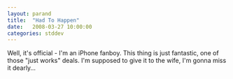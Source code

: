 ```yaml
---
layout: parand
title:  "Had To Happen"
date:   2008-03-27 10:00:00
categories: stddev
---
```

Well, it's official - I'm an iPhone fanboy. This thing is just fantastic, one of those "just works" deals. I'm supposed to give it to the wife, I'm gonna miss it dearly…
